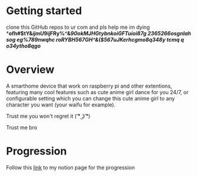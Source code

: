 # Getting started

clone this GitHub repos to ur com and pls help me im dying ***ofh#$tY&*ijmU*9ijFRy%^&*90okMJHGtybnkoiGFTuioi87g 2365266osgnlah sog $%ghjdfg%^&678456*()oiwrghaworgi 
eg$%789nwqhc roRYBH567GH^&($567uJKerhcgmo8q348y tcmq q o34ytho8qgo***

# Overview

A smarthome device that work on raspberry pi and other extentions, featuring many cool features such as cute anime girl dance for you 24/7, or configurable setting which 
you can change this cute anime girl to any character you want (your waifu for example).

Trust me you won't regret it ( ͡° ͜ʖ ͡°)

Trust me bro

# Progression

Follow this [link](https://psychedelic-raclette-bb4.notion.site/Raspberry-pi-smart-home-cb717ef7c51d41deb0ab6e21330fd6a2) to my notion page for the progression
